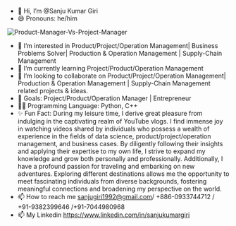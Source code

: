 - 👋 Hi, I’m @Sanju Kumar Giri
- 😄 Pronouns: he/him

![Product-Manager-Vs-Project-Manager](https://github.com/Sanju-Kumar-Giri/Sanju-Kumar-Giri/assets/77228006/99997110-7010-499f-8157-65f1aa4fa77d)





- 👀 I’m interested in Product/Project/Operation Management| Business Problems Solver| Production & Operation Management | Supply-Chain Management 
- 🌱 I’m currently learning Project/Product/Operation Management 
- 💞️ I’m looking to collaborate on Product/Project/Operation Management| Production & Operation Management | Supply-Chain Management  related projects & ideas. 
- 🥅 Goals: Project/Product/Operation Manager | Entrepreneur 
- 👨‍💻 Programming Language: Python, C++
- ✨ Fun Fact: During my leisure time, I derive great pleasure from indulging in the captivating realm of YouTube vlogs. I find immense joy in watching videos shared by individuals who possess a wealth of experience in the fields of data science, product/project/operation management, and business cases. By diligently following their insights and applying their expertise to my own life, I strive to expand my knowledge and grow both personally and professionally.
Additionally, I have a profound passion for traveling and embarking on new adventures. Exploring different destinations allows me the opportunity to meet fascinating individuals from diverse backgrounds, fostering meaningful connections and broadening my perspective on the world.
- 📫 How to reach me sanjugiri1992@gmail.com/ +886-0933744712 / +91-9382399646 /+91-7044980968
- 📫 My Linkedin https://www.linkedin.com/in/sanjukumargiri 

<!---
Sanju-Kumar-Giri/Sanju-Kumar-Giri is a ✨ special ✨ repository because its `README.md` (this file) appears on your GitHub profile.
You can click the Preview link to take a look at your changes.
--->
